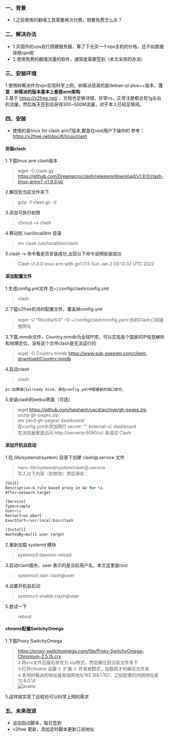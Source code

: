 
### 一、背景
* 1.之前使用的翻墙工具需要再次付费，想要免费怎么办？

### 二、解决办法

* 1.买国外的vps自行搭建服务器，算了下光买一个vps主机的价格，还不如直接续租vpn呢  
* 2.使用免费的翻墙流量的软件，通常是需要签到（本文采用的办法）


### 三、安装环境 
1.使用树莓派作为vpn实现科学上网，树莓派烧录的是debian-pi plus++版本，**注意：树莓派的版本基本上都是arm架构**  
2.基于 https://v2free.net/ ，文档也足够详细，非常ns，正常注册都会有1g左右的流量，然后每天签到会获得300~500M流量，对于本人已经足够用。


### 四、安装

- 使用的是linux for clash arm7版本,都是在root用户下操作的
参考：https://v2free.net/doc/#/linux/clash

####   **安装clash**
1.下载linux arm clash版本
>wget -O clash.gz https://github.com/Dreamacro/clash/releases/download/v1.9.0/clash-linux-armv7-v1.9.0.gz  

2.解压到当前文件夹下  
>gzip -f clash.gz -d    

3.添加可执行权限  
>chmod +x clash  

4.移动到 /usr/local/bin 目录  
>mv clash /usr/local/bin/clash  

5.clash -v 命令看是否安装成功,出现以下命令说明安装成功  
>Clash v1.9.0 linux arm with go1.17.5 Sun Jan  2 03:13:32 UTC 2022

#### **添加配置文件**
1.生成config.yml文件 在~/.config/clash/config.yml
>clash

2.下载v2free机场的配置文件，覆盖掉config.yml
>wget -U "Mozilla/6.0" -O ~/.config/clash/config.yaml  你的Clash订阅链接网址

3.下载.mmdb文件，Country.mmdb为全球IP库，可以实现各个国家的IP信息解析和地理定位，没有这个文件clash是无法运行的 
>wget -O Country.mmdb https://www.sub-speeder.com/client-download/Country.mmdb

4.启动clash
>clash

`ps:如果端口already bind，请在config.yml中配置新的端口即可。`

5.安装clash的webui界面（可选）
> wget https://github.com/haishanh/yacd/archive/gh-pages.zip  
>unzip gh-pages.zip  
>mv yacd-gh-pages/ dashboard/  
>在config.yml中添加两行 secret: "" external-ui: dashboard  
>在浏览器里面访问 http://serverip:9090/ui/ 来调试 Clash  

#### **添加开机自启动**
1.在 /lib/systemd/system/ 目录下创建 clash@.service 文件
>nano /lib/systemd/system/clash@.service  
写入以下内容（别修改）然后保存：
```php
[Unit]
Description=A rule based proxy in Go for %i.
After=network.target

[Service]
Type=simple
User=%i
Restart=on-abort
ExecStart=/usr/local/bin/clash

[Install]
WantedBy=multi-user.target
```

2.重新加载 systemd 模块
>systemctl daemon-reload  

3.启动clash服务，user 表示的是当前用户名，本文这里是root
>systemctl start clash@user  

4.设置开机自启动
>systemctl enable clash@user  

5.尝试一下
>reboot

#### **chrome配置SwitchyOmega**
1.下载Proxy SwitchyOmega
>https://proxy-switchyomega.com/file/Proxy-SwitchyOmega-Chromium-2.5.15.crx  
2.将crx文件后缀名修改为.zip格式，然后解压到当前文件夹下    
3.打开chrome 设置-》扩展-》开发者模式，加载刚才的解压文件夹    
4.本地树莓派的地址是局域网地址192.168.1.107，之前配置的内网地址是10.8.0.14  
![avatar](https://blog.hexiefamily.xin/assets/switchomega.png)  

5.这样就实现了远程也可以科学上网的需求  


### 五、未来改进

- 追加自动脚本，每日签到
- v2free 更新，添加定时脚本更新订阅地址
